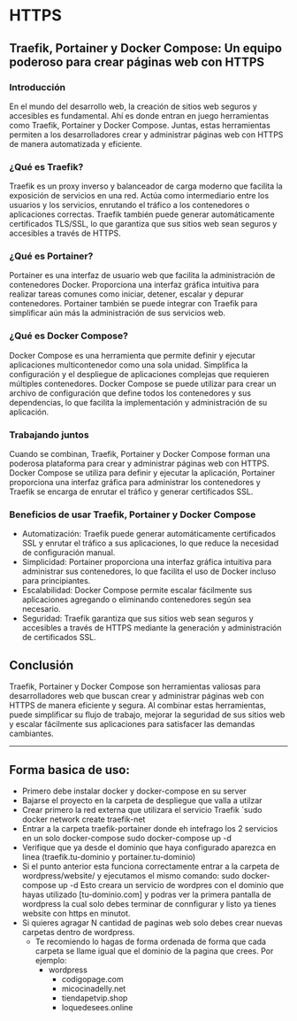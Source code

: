 # HTTPS

## Traefik, Portainer y Docker Compose: Un equipo poderoso para crear páginas web con HTTPS

### Introducción

En el mundo del desarrollo web, la creación de sitios web seguros y accesibles es fundamental. Ahí es donde entran en juego herramientas como Traefik, Portainer y Docker Compose. Juntas, estas herramientas permiten a los desarrolladores crear y administrar páginas web con HTTPS de manera automatizada y eficiente.

### ¿Qué es Traefik?

Traefik es un proxy inverso y balanceador de carga moderno que facilita la exposición de servicios en una red. Actúa como intermediario entre los usuarios y los servicios, enrutando el tráfico a los contenedores o aplicaciones correctas. Traefik también puede generar automáticamente certificados TLS/SSL, lo que garantiza que sus sitios web sean seguros y accesibles a través de HTTPS.

### ¿Qué es Portainer?

Portainer es una interfaz de usuario web que facilita la administración de contenedores Docker. Proporciona una interfaz gráfica intuitiva para realizar tareas comunes como iniciar, detener, escalar y depurar contenedores. Portainer también se puede integrar con Traefik para simplificar aún más la administración de sus servicios web.

### ¿Qué es Docker Compose?

Docker Compose es una herramienta que permite definir y ejecutar aplicaciones multicontenedor como una sola unidad. Simplifica la configuración y el despliegue de aplicaciones complejas que requieren múltiples contenedores. Docker Compose se puede utilizar para crear un archivo de configuración que define todos los contenedores y sus dependencias, lo que facilita la implementación y administración de su aplicación.

### Trabajando juntos

Cuando se combinan, Traefik, Portainer y Docker Compose forman una poderosa plataforma para crear y administrar páginas web con HTTPS. Docker Compose se utiliza para definir y ejecutar la aplicación, Portainer proporciona una interfaz gráfica para administrar los contenedores y Traefik se encarga de enrutar el tráfico y generar certificados SSL.

### Beneficios de usar Traefik, Portainer y Docker Compose

- Automatización: Traefik puede generar automáticamente certificados SSL y enrutar el tráfico a sus aplicaciones, 
lo que reduce la necesidad de configuración manual.
- Simplicidad: Portainer proporciona una interfaz gráfica intuitiva para administrar sus contenedores, lo que 
facilita el uso de Docker incluso para principiantes.
- Escalabilidad: Docker Compose permite escalar fácilmente sus aplicaciones agregando o eliminando contenedores 
según sea necesario.
- Seguridad: Traefik garantiza que sus sitios web sean seguros y accesibles a través de HTTPS mediante la generación
y administración de certificados SSL.

## Conclusión

Traefik, Portainer y Docker Compose son herramientas valiosas para desarrolladores web que buscan crear y administrar páginas web con HTTPS de manera eficiente y segura. Al combinar estas herramientas, puede simplificar su flujo de trabajo, mejorar la seguridad de sus sitios web y escalar fácilmente sus aplicaciones para satisfacer las demandas cambiantes.


---

## Forma basica de uso:
- Primero debe instalar docker y docker-compose en su server
- Bajarse el proyecto en la carpeta de despliegue que valla a utilzar
- Crear primero la red externa que utilizara el servicio Traefik
  `sudo docker network create traefik-net
- Entrar a la carpeta traefik-portainer donde eh intefrago los 2 servicios en un solo docker-compose
  	sudo docker-compose up -d
- Verifique que ya desde el dominio que haya configurado aparezca en linea (traefik.tu-dominio y portainer.tu-dominio)
- Si el punto anterior esta funciona correctamente entrar a la carpeta de wordpress/website/ y ejecutamos el mismo comando:
  	sudo docker-compose up -d
  Esto creara un servicio de wordpres con el dominio que hayas utilizado [tu-dominio.com] y podras ver la primera
  pantalla de wordpress la cual solo debes terminar de connfigurar y listo ya tienes website con https en minutot.
- Si quieres agragar N cantidad de paginas web solo debes crear nuevas carpetas dentro de wordpress.
  	- Te recomiendo lo hagas de forma ordenada de forma que cada carpeta se llame igual que el dominio de la
  	  pagina que crees. Por ejemplo:
  	  	* wordpress
  	  	  	- codigopage.com
  	  	  	- micocinadelly.net
  	  	  	- tiendapetvip.shop
  	  	  	- loquedesees.online
   	
